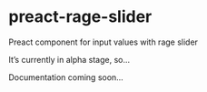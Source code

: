 # preact-rage-slider

Preact component for input values with rage slider

It’s currently in alpha stage, so…

Documentation coming soon…
